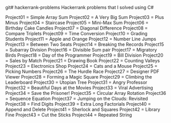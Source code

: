 git# hackerrank-problems
Hackerrank problems that I solved using C#

Project01 = Simple Array Sum
Project02 = A Very Big Sum
Project03 = Plus Minus
Project04 = Staircase
Project05 = Mini-Max Sum
Project06 = Birthday Cake Candles
Project07 = Diagonal Difference
Project08 = Compare Triplets
Project09 = Time Conversion
Project10 = Grading Students
Project11 = Apple and Orange
Project12 = Number Line Jumps
Project13 = Between Two Seats
Project14 = Breaking the Records
Project15 = Subarray Division
Project16 = Divisible Sum pair
Project17 = Migratory Birds
Project18 = Day of the Programmer
Project19 = Bill Division
Project20 = Sales by Match
Project21 = Drawing Book
Project22 = Counting Valleys
Project23 = Electronics Shop
Project24 = Cats and a Mouse
Project25 = Picking Numbers
Project26 = The Hurdle Race
Project27 = Designer PDF Viewer
Project28 = Forming a Magic Square
Project29 = Climbing the Leaderboard
Project30 = Utopian Tree
Project31 = Angry Professor
Project32 = Beautiful Days at the Movies
Project33 = Viral Advertising
Project34 = Save the Prisoner!
Project35 = Circular Array Rotation
Project36 = Sequence Equation
Project37 = Jumping on the Clouds: Revisited
Project38 = Find Digits
Project39 = Extra Long Factorials
Project40 = Append and Delete
Project41 = Sherlock and Squares
Project42 = Library Fine
Project43 = Cut the Sticks
Project44 = Repeated String